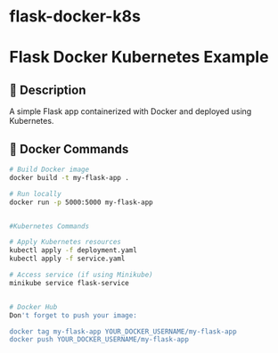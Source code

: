 # flask-docker-k8s
# Flask Docker Kubernetes Example

## 🚀 Description
A simple Flask app containerized with Docker and deployed using Kubernetes.

## 🐳 Docker Commands

```bash
# Build Docker image
docker build -t my-flask-app .

# Run locally
docker run -p 5000:5000 my-flask-app


#Kubernetes Commands

# Apply Kubernetes resources
kubectl apply -f deployment.yaml
kubectl apply -f service.yaml

# Access service (if using Minikube)
minikube service flask-service


# Docker Hub
Don't forget to push your image:

docker tag my-flask-app YOUR_DOCKER_USERNAME/my-flask-app
docker push YOUR_DOCKER_USERNAME/my-flask-app
